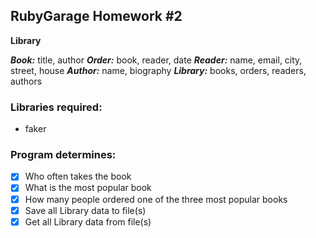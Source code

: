 ## RubyGarage Homework #2

**Library**

_**Book:**_ title, author
_**Order:**_ book, reader, date
_**Reader:**_ name, email, city, street, house
_**Author:**_ name, biography
_**Library:**_ books, orders, readers, authors

### Libraries required:
* faker

### Program determines:

- [x] Who often takes the book
- [x] What is the most popular book
- [x] How many people ordered one of the three most popular books
- [x] Save all Library data to file(s)
- [x] Get all Library data from file(s)
